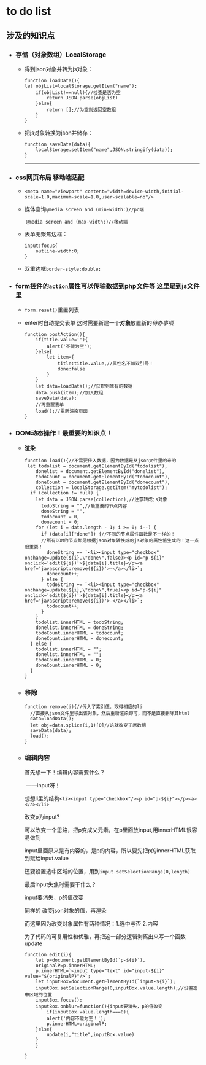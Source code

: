 # to do list

## 涉及的知识点

- ### **存储**（对象数组）LocalStorage

  - 得到json对象并转为js对象：

    ```
    function loadData(){
    let objList=localStorage.getItem("name");
    	if(objList!==null){//检查是否为空
    		return JSON.parse(objList)
    	}else{
    		return [];//为空则返回空数组
    	}
    }
    ```

    

  - 把js对象转换为json并储存：

    ```
    function saveData(data){
    	localStorage.setItem("name",JSON.stringify(data));
    }
    ```

    ------

    

- ### css网页布局 **移动端适配**

  -  `<meta name="viewport" content="width=device-width,initial-scale=1.0,maximum-scale=1.0,user-scalable=no"/>`

  - 媒体查询`@media screen and (min-width:)//pc端`

    ​               `@media screen and (max-width:)//移动端`

  - 表单无聚焦边框：

    ```
    input:focus{
    	outline-width:0;
    }
    ```

  - 双重边框`border-style:double;`

    

- ### form控件的`action`属性可以传输数据到php文件等 这里是到js文件里

  - `form.reset()`重置列表

  - enter时自动提交表单 这时需要新建一个**对象**放置新的*待办事项*

    ```
    function postAction(){
    	if(title.value=''){
    		alert('不能为空');
    	}else{
    		let item={
    			title:title.value,//属性名不加双引号！
    			done:false
    		}	
    	}
    	let data=loadData();//获取到原有的数据
    	data.push(item);//加入数组
    	saveData(data);
    	//再重置表单
    	load();//重新渲染页面
    }
    
    ```

    

- ### **DOM动态操作**！最重要的知识点！

  - **渲染**

    ```
    function load(){//不需要传入数据，因为数据是从json文件里的来的
     let todolist = document.getElementById("todolist"),
        donelist = document.getElementById("donelist"),
        todoCount = document.getElementById("todocount"),
        doneCount = document.getElementById("donecount"),
        collection = localStorage.getItem("mytodolist");
      if (collection != null) {
        let data = JSON.parse(collection),//注意转成js对象
          todoString = "",//最重要的节点内容
          doneString = "",
          todocount = 0,
          donecount = 0;
        for (let i = data.length - 1; i >= 0; i--) {
          if (data[i]["done"]) {//不同的节点属性函数是不一样的！
          //所有DOM的节点都是根据json对象转换成的js对象的属性值生成的！这一点很重要！
            doneString += `<li><input type="checkbox" onchange=update(${i},\"done\",false)><p id="p-${i}" onclick='edit(${i})'>${data[i].title}</p><a href='javascript:remove(${i})'>-</a></li>`;
            donecount++;
          } else {
            todoString += `<li><input type="checkbox" onchange=update(${i},\"done\",true)><p id="p-${i}" onclick='edit(${i})'>${data[i].title}</p><a href='javascript:remove(${i})'>-</a></li>`;
            todocount++;
          }
        }
        todolist.innerHTML = todoString;
        donelist.innerHTML = doneString;
        todoCount.innerHTML = todocount;
        doneCount.innerHTML = donecount;
      } else {
        todolist.innerHTML = "";
        donelist.innerHTML = "";
        todoCount.innerHTML = 0;
        doneCount.innerHTML = 0;
      }
    }
    ```

  - ### 移除

    ```
    function remove(i){//传入了索引值，取得相应的li
      //直接从json文件里移出该对象，然后重新渲染即可，而不是直接删除其html
      data=loadData();
      let obj=data.splice(i,1)[0]//这就改变了原数组
      saveData(data);
      load();
    }
    ```

  - ### 编辑内容

    首先想一下！编辑内容需要什么？

    ​                                ——input呀！

    想想li里的结构`<li><input type="checkbox"/><p id="p-${i}"></p><a></a></li>`

    改变p为input?

    可以改变一个思路，把p变成父元素，在p里面放input,用innerHTML很容易做到

    input里面原来是有内容的，是p的内容，所以要先把p的innerHTML获取到赋给input.value

    还要设置选中区域的位置，用到`input.setSelectionRange(0,length)`

    最后input失焦时需要干什么？

    input要消失，p的值改变

    同样的 改变json对象的值，再渲染

    而这里因为改变对象属性有两种情况：1.选中与否 2.内容

    为了代码的可复用性和优雅，再把这一部分逻辑剥离出来写一个函数update

    ```
    function edit(i){
        let p=document.getElementById(`p-${i}`),
        originalP=p.innerHTML;
        p.innerHTML=`<input type="text" id="input-${i}" value="${originalP}"/>`;
        let inputBox=document.getElementById(`input-${i}`);
        inputBox.setSelectionRange(0,inputBox.value.length);//设置选中区域的位置
        inputBox.focus();
        inputBox.onblur=function(){input要消失，p的值改变
            if(inputBox.value.length===0){
            alert('内容不能为空！');
            p.innerHTML=originalP;
        }else{
            update(i,"title",inputBox.value)
        }
        }
        
    }
    ```

    

